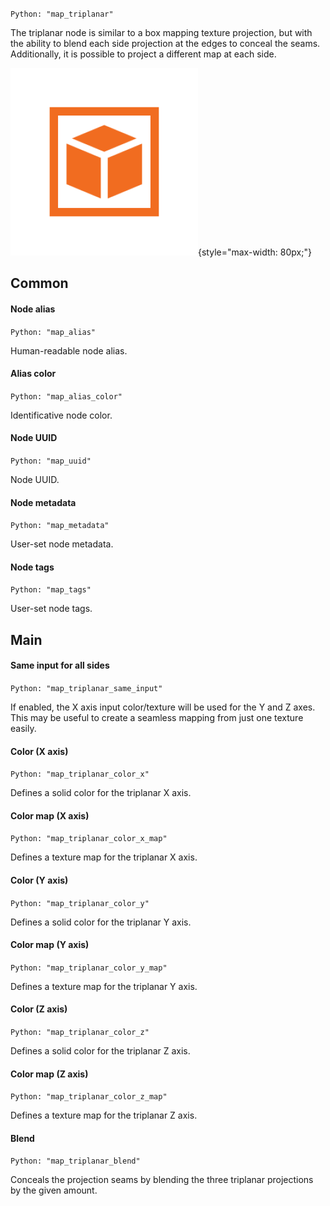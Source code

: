 `Python: "map_triplanar"`

The triplanar node is similar to a box mapping texture projection, but with the ability to blend each side projection at the edges to conceal the seams. Additionally, it is possible to project a different map at each side.

![Icon](map_triplanar_swatch.png "Icon"){style="max-width: 80px;"}

## Common

#### Node alias
`Python: "map_alias"`

Human-readable node alias.

#### Alias color
`Python: "map_alias_color"`

Identificative node color.

#### Node UUID
`Python: "map_uuid"`

Node UUID.

#### Node metadata
`Python: "map_metadata"`

User-set node metadata.

#### Node tags
`Python: "map_tags"`

User-set node tags.

## Main

#### Same input for all sides
`Python: "map_triplanar_same_input"`

If enabled, the X axis input color/texture will be used for the Y and Z axes. This may be useful to create a seamless mapping from just one texture easily.

#### Color (X axis)
`Python: "map_triplanar_color_x"`

Defines a solid color for the triplanar X axis.

#### Color map (X axis)
`Python: "map_triplanar_color_x_map"`

Defines a texture map for the triplanar X axis.

#### Color (Y axis)
`Python: "map_triplanar_color_y"`

Defines a solid color for the triplanar Y axis.

#### Color map (Y axis)
`Python: "map_triplanar_color_y_map"`

Defines a texture map for the triplanar Y axis.

#### Color (Z axis)
`Python: "map_triplanar_color_z"`

Defines a solid color for the triplanar Z axis.

#### Color map (Z axis)
`Python: "map_triplanar_color_z_map"`

Defines a texture map for the triplanar Z axis.

#### Blend
`Python: "map_triplanar_blend"`

Conceals the projection seams by blending the three triplanar projections by the given amount.

